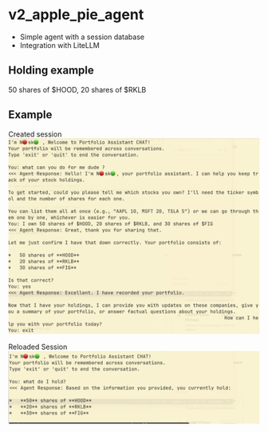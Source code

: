 # **v2_apple_pie_agent** 
- Simple agent with a session database
- Integration with LiteLLM

## Holding example 
50 shares of $HOOD, 20 shares of $RKLB

## Example

Created session
![img/1.png](./img/img1.png)

Reloaded Session 
![img/1.png](./img/img2.png)
